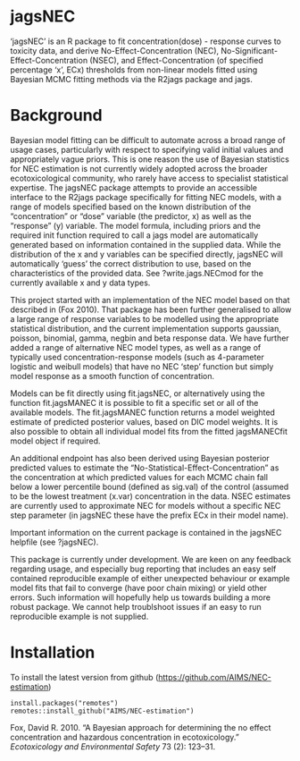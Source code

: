 <!-- README.md is generated from README.Rmd. Please edit that file -->

jagsNEC
=======

‘jagsNEC’ is an R package to fit concentration(dose) - response curves
to toxicity data, and derive No-Effect-Concentration (NEC),
No-Significant-Effect-Concentration (NSEC), and Effect-Concentration (of
specified percentage ‘x’, ECx) thresholds from non-linear models fitted
using Bayesian MCMC fitting methods via the R2jags package and jags.

Background
==========

Bayesian model fitting can be difficult to automate across a broad range
of usage cases, particularly with respect to specifying valid initial
values and appropriately vague priors. This is one reason the use of
Bayesian statistics for NEC estimation is not currently widely adopted
across the broader ecotoxicological community, who rarely have access to
specialist statistical expertise. The jagsNEC package attempts to
provide an accessible interface to the R2jags package specifically for
fitting NEC models, with a range of models specified based on the known
distribution of the “concentration” or “dose” variable (the predictor,
x) as well as the “response” (y) variable. The model formula, including
priors and the required init function required to call a jags model are
automatically generated based on information contained in the supplied
data. While the distribution of the x and y variables can be specified
directly, jagsNEC will automatically ‘guess’ the correct distribution to
use, based on the characteristics of the provided data. See
?write.jags.NECmod for the currently available x and y data types.

This project started with an implementation of the NEC model based on
that described in (Fox 2010). That package has been further generalised
to allow a large range of response variables to be modelled using the
appropriate statistical distribution, and the current implementation
supports gaussian, poisson, binomial, gamma, negbin and beta response
data. We have further added a range of alternative NEC model types, as
well as a range of typically used concentration-response models (such as
4-parameter logistic and weibull models) that have no NEC ‘step’
function but simply model response as a smooth function of
concentration.

Models can be fit directly using fit.jagsNEC, or alternatively using the
function fit.jagsMANEC it is possible to fit a specific set or all of
the available models. The fit.jagsMANEC function returns a model
weighted estimate of predicted posterior values, based on DIC model
weights. It is also possible to obtain all individual model fits from
the fitted jagsMANECfit model object if required.

An additional endpoint has also been derived using Bayesian posterior
predicted values to estimate the “No-Statistical-Effect-Concentration”
as the concentration at which predicted values for each MCMC chain fall
below a lower percentile bound (defined as sig.val) of the control
(assumed to be the lowest treatment (x.var) concentration in the data.
NSEC estimates are currently used to approximate NEC for models without
a specific NEC step parameter (in jagsNEC these have the prefix ECx in
their model name).

Important information on the current package is contained in the jagsNEC
helpfile (see ?jagsNEC).

This package is currently under development. We are keen on any feedback
regarding usage, and especially bug reporting that includes an easy self
contained reproducible example of either unexpected behaviour or example
model fits that fail to converge (have poor chain mixing) or yield other
errors. Such information will hopefully help us towards building a more
robust package. We cannot help troublshoot issues if an easy to run
reproducible example is not supplied.

Installation
============

To install the latest version from github
(<a href="https://github.com/AIMS/NEC-estimation" class="uri">https://github.com/AIMS/NEC-estimation</a>)

    install.packages("remotes")
    remotes::install_github("AIMS/NEC-estimation")

Fox, David R. 2010. “A Bayesian approach for determining the no effect
concentration and hazardous concentration in ecotoxicology.”
*Ecotoxicology and Environmental Safety* 73 (2): 123–31.
